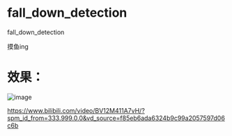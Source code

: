 # fall_down_detection
fall_down_detection


摸鱼ing


# 效果：
![image](https://github.com/CHB-learner/fall_down_detection/blob/master/包名/图片名)

https://www.bilibili.com/video/BV12M411A7vH/?spm_id_from=333.999.0.0&vd_source=f85eb6ada6324b9c99a2057597d06c6b
